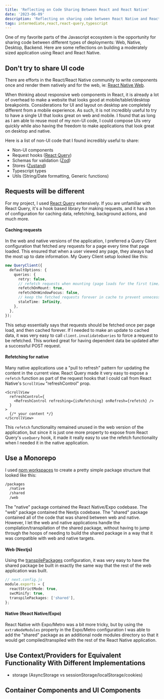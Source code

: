 ```yaml
---
title: 'Reflecting on Code Sharing Between React and React Native'
date: '2023-06-09'
description: 'Reflecting on sharing code between React Native and React web applications'
tags: intermediate,react,react-query,typescript
---
```


One of my favorite parts of the Javascript ecosystem is the opportunity for sharing code
between different types of deployments: Web, Native, Desktop, Backend. Here are some
reflections on building a moderately sized application using React and React Native.

## Don't try to share UI code

There are efforts in the React/React Native community to write components once
and render them natively and for the web, ie: [React Native Web](https://necolas.github.io/react-native-web/).

When thinking about responsive web components in React, it is already a lot of overhead to
make a website that looks good at mobile/tablet/desktop breakpoints. Considerations for UI
and layout on desktop are completely different from a mobile experience. As such, it is not
incredibly useful to try to have a single UI that looks great on web and mobile. I found
that as long as I am able to reuse most of my non-UI code, I could compose UIs very quickly
while also having the freedom to make applications that look great on desktop and native.

Here is a list of non-UI code that I found incredibly useful to share:

- Non-UI components
- Request hooks ([React Query](https://github.com/TanStack/query))
- Schemas for validation ([Zod](https://github.com/colinhacks/zod))
- Stores ([Zustand](https://github.com/pmndrs/zustand))
- Typescript types
- Utils (String/Date formatting, Generic functions)

## Requests will be different

For my project, I used [React Query](https://github.com/TanStack/query) extensively. If you are
unfamiliar with React Query, it's a hook based library for making requests, and it has a ton of
configuration for caching data, refetching, background actions, and much more.

#### Caching requests

In the web and native versions of the application, I preferred a Query Client configuration that fetched
any requests for a page every time that page loaded. This ensured that when a user viewed any
page, they always had the most up to date information. My Query Client setup looked like this:

```ts
new QueryClient({
  defaultOptions: {
    queries: {
      retry: false,
      // refetch requests when mounting (page loads for the first time)
      refetchOnMount: true,
      refetchOnWindowFocus: false,
      // keep the fetched requests forever in cache to prevent unnecessary refetching
      staleTime: Infinity,
    },
  },
});
```

This setup essentially says that requests should be fetched once per page load, and then cached forever.
If I needed to make an update to cached data, it was very easy to call `client.invalidateQueries` to
force a request to be refetched. This worked great for having dependent data be updated after a successful
POST request.

#### Refetching for native

Many native applications use a "pull to refresh" pattern for updating the content in the current view.
React Query made it very easy to expose a `refetch` function as part of the request hooks that I could
call from React Native's `ScrollView` "refreshControl" prop.

```tsx
<ScrollView
  refreshControl={
    <RefreshControl refreshing={isRefetching} onRefresh={refetch} />
  }
>
  {/* your content */}
</ScrollView>
```

This `refetch` functionality remained unused in the web version of the application, but since
it is just one more property to expose from React Query's `useQuery` hook, it made it really
easy to use the refetch functionality when I needed it in the native application.

## Use a Monorepo

I used [npm workspaces](https://docs.npmjs.com/cli/v9/using-npm/workspaces) to create
a pretty simple package structure that looked like this:

```bash
/packages
  /native
  /shared
  /web
```

The "native" package contained the React Native/Expo codebase. The "web" package contained
the Nextjs codebase. The "shared" package contained all of the code that was shared between
web and native. However, I let the web and native applications handle the compilation/transpilation
of the shared package, without having to jump through the hoops of needing to build the shared
package in a way that it was compatible with web and native targets.

#### Web (Nextjs)

Using the [transpilePackages](https://nextjs.org/docs/app/api-reference/next-config-js/transpilePackages)
configuration, it was very easy to have the shared package be built in exactly the same
way that the rest of the web application was built.

```ts
// next.config.js
module.exports = {
  reactStrictMode: true,
  swcMinify: true,
  transpilePackages: ['shared'],
};
```

#### Native (React Native/Expo)

React Native with Expo/Metro was a bit more tricky, but by using the `extraNodeModules` property
in the Expo/Metro configuration I was able to add the "shared" package as an additional
node modules directory so that it would get compiled/transpiled with the rest of the React
Native application.

## Use Context/Providers for Equivalent Functionality With Different Implementations

- storage (AsyncStorage vs sessionStorage/localStorage/cookies)

## Container Components and UI Components
